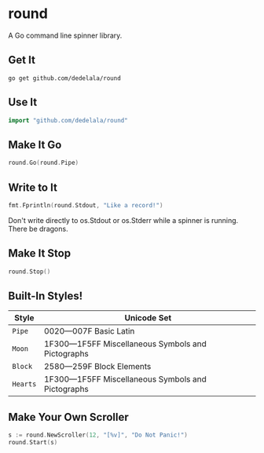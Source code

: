 # round
A Go command line spinner library.

## Get It
`go get github.com/dedelala/round`

## Use It
```go
import "github.com/dedelala/round"
```

## Make It Go
```go
round.Go(round.Pipe)
```

## Write to It
```go
fmt.Fprintln(round.Stdout, "Like a record!")
```
Don't write directly to os.Stdout or os.Stderr while a spinner is running. There be dragons.

## Make It Stop
```go
round.Stop()
```

## Built-In Styles!

Style    | Unicode Set
-------- | -----------
`Pipe`   | 0020—007F Basic Latin
`Moon`   | 1F300—1F5FF Miscellaneous Symbols and Pictographs
`Block`  | 2580—259F Block Elements
`Hearts` | 1F300—1F5FF Miscellaneous Symbols and Pictographs

## Make Your Own Scroller

```go
s := round.NewScroller(12, "[%v]", "Do Not Panic!")
round.Start(s)
```
